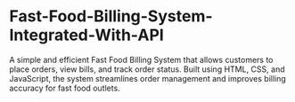 # Fast-Food-Billing-System-Integrated-With-API
A simple and efficient Fast Food Billing System that allows customers to place orders, view bills, and track order status. Built using HTML, CSS, and JavaScript, the system streamlines order management and improves billing accuracy for fast food outlets.
